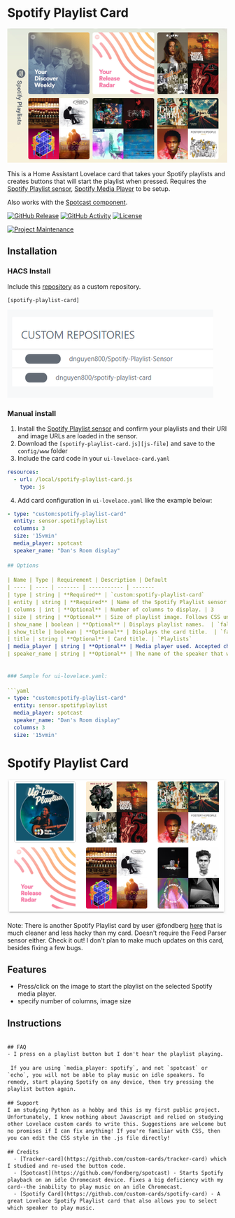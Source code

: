# Spotify Playlist Card

![header][header-image]

This is a Home Assistant Lovelace card that takes your Spotify playlists and creates buttons that will start the playlist when pressed. Requires the [Spotify Playlist sensor][spotify-playlist-sensor], [Spotify Media Player][spotify-component] to be setup.

Also works with the [Spotcast component][spotcast].

[![GitHub Release][releases-shield]][releases]
[![GitHub Activity][commits-shield]][commits]
[![License][license-shield]](LICENSE.md)

[![Project Maintenance][maintenance-shield]][maintainer-shield]


## Installation

### HACS Install
 Include this [repository][spotify-playlist-card] as a custom repository.
 
 ```
 [spotify-playlist-card]
 ```
 
 ![hacs][hacs-image]
 

### Manual install

1. Install the [Spotify Playlist sensor][spotify-playlist-sensor] and confirm your playlists and their URI and image URLs are loaded in the sensor.
1. Download the `[spotify-playlist-card.js][js-file]` and save to the `config/www` folder
3. Include the card code in your `ui-lovelace-card.yaml`
```yaml
resources:
  - url: /local/spotify-playlist-card.js
    type: js
```
4. Add card configuration in `ui-lovelace.yaml` like the example below:

```yaml
- type: "custom:spotify-playlist-card"
  entity: sensor.spotifyplaylist
  columns: 3
  size: '15vmin'    
  media_player: spotcast
  speaker_name: "Dan's Room display"

## Options

| Name | Type | Requirement | Description | Default
| ---- | ---- | ------- | ----------- | -------
| type | string | **Required** | `custom:spotify-playlist-card`
| entity | string | **Required** | Name of the Spotify Playlist sensor that holds your playlist info.  | `sensor.spotifyplaylist`
| columns | int | **Optional** | Number of columns to display. | 3
| size | string | **Optional** | Size of playlist image. Follows CSS units such as `px`, `%`, `vw`, `vh`, `vmin`, `vmax`.   | `15vmin`
| show_name | boolean | **Optional** | Displays playlist names.  | `false`
| show_title | boolean | **Optional** | Displays the card title.  | `false`
| title | string | **Optional** | Card title. | `Playlists`
| media_player | string | **Optional** | Media player used. Accepted choices are: `spotcast`, `echo`, `spotify`. | `spotify`
| speaker_name | string | **Optional** | The name of the speaker that will play the music. When using Spotcast, use the name listed exactly, like `Living Room Speaker`. If using Amazon Echo or Spotify as the media player, list the full entity name, such as "media_player.spotify" | `media_player.spotify`


### Sample for ui-lovelace.yaml:

```yaml
- type: "custom:spotify-playlist-card"
  entity: sensor.spotifyplaylist  
  media_player: spotcast
  speaker_name: "Dan's Room display"
  columns: 3
  size: '15vmin'  
```
[hacs-image]: images/hacs.png
[js-file]: https://raw.githubusercontent.com/dnguyen800/spotify-playlist-card/master/dist/spotify-playlist-card.js
[header-image]: images/header.png
[spotcast]: https://github.com/fondberg/spotcast
[spotify-component]: https://www.home-assistant.io/components/media_player.spotify/
[spotify-playlist-card]: https://github.com/dnguyen800/spotify-playlist-card
[spotify-playlist-sensor]: https://github.com/dnguyen800/spotify-playlist-sensor
[Troubleshooting]: https://github.com/thomasloven/hass-config/wiki/Lovelace-Plugins
[commits-shield]: https://img.shields.io/github/commit-activity/y/dnguyen800/spotify-playlist-card.svg?style=for-the-badge
[commits]: https://github.com/dnguyen800/spotify-playlist-card.svg/commits/master
[license-shield]: https://img.shields.io/github/license/dnguyen800/spotify-playlist-card.svg?style=for-the-badge
[maintenance-shield]: https://img.shields.io/maintenance/yes/2019.svg?style=for-the-badge
[maintainer-shield]: https://img.shields.io/badge/maintainer-Dan%20Nguyen%20%40dnguyen800-blue.svg?style=for-the-badge
[releases-shield]: https://img.shields.io/github/release/dnguyen800/Spotify-Playlist-Sensor.svg?style=for-the-badge
[releases-shield]: https://img.shields.io/github/release/dnguyen800/spotify-playlist-card.svg?style=for-the-badge
[releases]: https://github.com/dnguyen800/spotify-playlist-card/releases


# Spotify Playlist Card
![playlist](images/playlist-no_title_no_name.PNG)



Note: There is another Spotify Playlist card by user @fondberg [here](https://github.com/fondberg/spotify-card) that is much cleaner and less hacky than my card. Doesn't require the Feed Parser sensor either. Check it out! I don't plan to make much updates on this card, besides fixing a few bugs.

## Features
  - Press/click on the image to start the playlist on the selected Spotify media player.
  - specify number of columns, image size



## Instructions

```

## FAQ
- I press on a playlist button but I don't hear the playlist playing.

 If you are using `media_player: spotify`, and not `spotcast` or `echo`, you will not be able to play music on idle speakers. To remedy, start playing Spotify on any device, then try pressing the playlist button again.

## Support
I am studying Python as a hobby and this is my first public project. Unfortunately, I know nothing about Javascript and relied on studying other Lovelace custom cards to write this. Suggestions are welcome but no promises if I can fix anything! If you're familiar with CSS, then you can edit the CSS style in the .js file directly!

## Credits
  - [Tracker-card](https://github.com/custom-cards/tracker-card) which I studied and re-used the button code.
  - [Spotcast](https://github.com/fondberg/spotcast) - Starts Spotify playback on an idle Chromecast device. Fixes a big deficiency with my card--the inability to play music on an idle Chromecast.
  - [Spotify Card](https://github.com/custom-cards/spotify-card) - A great Lovelace Spotify Playlist card that also allows you to select which speaker to play music.

